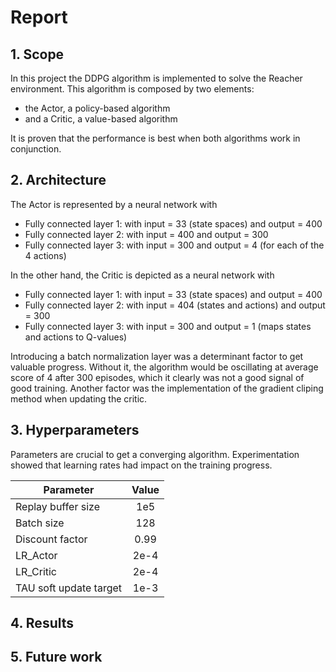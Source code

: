 # Report

## 1. Scope
In this project the DDPG algorithm is implemented to solve the Reacher environment. This algorithm is composed by two elements: 

- the Actor, a policy-based algorithm
- and a Critic, a value-based algorithm

It is proven that the performance is best when both algorithms work in conjunction. 

## 2. Architecture
The Actor is represented by a neural network with

- Fully connected layer 1: with input = 33 (state spaces) and output = 400
- Fully connected layer 2: with input = 400 and output = 300
- Fully connected layer 3: with input = 300 and output = 4 (for each of the 4 actions)

In the other hand, the Critic is depicted as a neural network with

- Fully connected layer 1: with input = 33 (state spaces) and output = 400
- Fully connected layer 2: with input = 404 (states and actions) and output = 300
- Fully connected layer 3: with input = 300 and output = 1 (maps states and actions to Q-values)

Introducing a batch normalization layer was a determinant factor to get valuable progress. Without it, the algorithm would be oscillating at average score of 4 after 300 episodes, which it clearly was not a good signal of good training. Another factor was the implementation of the gradient cliping method when updating the critic. 

## 3. Hyperparameters

Parameters are crucial to get a converging algorithm. Experimentation showed that learning rates had impact on the training progress.

| Parameter              | Value    | 
| -----------------------|:--------:| 
| Replay buffer size     | 1e5      | 
| Batch size             | 128      |  
| Discount factor        | 0.99     |
| LR_Actor               | 2e-4     |
| LR_Critic              | 2e-4     |
| TAU soft update target | 1e-3     |

## 4. Results

## 5. Future work
